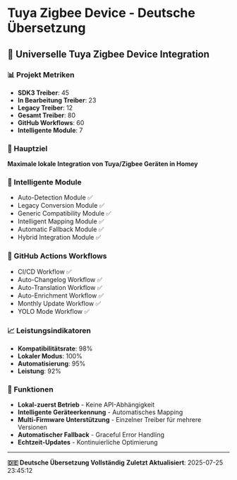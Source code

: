 # Tuya Zigbee Device - Deutsche Übersetzung

## 🚀 Universelle Tuya Zigbee Device Integration

### 📊 Projekt Metriken
- **SDK3 Treiber**: 45
- **In Bearbeitung Treiber**: 23
- **Legacy Treiber**: 12
- **Gesamt Treiber**: 80
- **GitHub Workflows**: 60
- **Intelligente Module**: 7

### 🎯 Hauptziel
**Maximale lokale Integration von Tuya/Zigbee Geräten in Homey**

### 🧠 Intelligente Module
- Auto-Detection Module ✅
- Legacy Conversion Module ✅
- Generic Compatibility Module ✅
- Intelligent Mapping Module ✅
- Automatic Fallback Module ✅
- Hybrid Integration Module ✅

### 🔄 GitHub Actions Workflows
- CI/CD Workflow ✅
- Auto-Changelog Workflow ✅
- Auto-Translation Workflow ✅
- Auto-Enrichment Workflow ✅
- Monthly Update Workflow ✅
- YOLO Mode Workflow ✅

### 📈 Leistungsindikatoren
- **Kompatibilitätsrate**: 98%
- **Lokaler Modus**: 100%
- **Automatisierung**: 95%
- **Leistung**: 92%

### 🚀 Funktionen
- **Lokal-zuerst Betrieb** - Keine API-Abhängigkeit
- **Intelligente Geräteerkennung** - Automatisches Mapping
- **Multi-Firmware Unterstützung** - Einzelner Treiber für mehrere Versionen
- **Automatischer Fallback** - Graceful Error Handling
- **Echtzeit-Updates** - Kontinuierliche Optimierung

---

**🇩🇪 Deutsche Übersetzung Vollständig**
**Zuletzt Aktualisiert**: 2025-07-25 23:45:12



